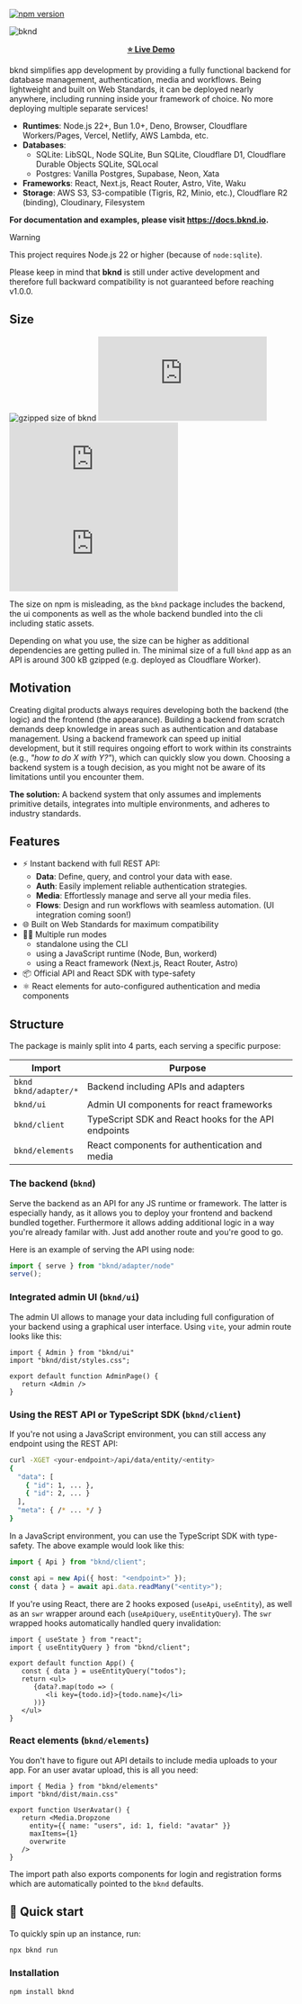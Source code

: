 [![npm version](https://img.shields.io/npm/v/bknd.svg)](https://npmjs.org/package/bknd)

![bknd](https://raw.githubusercontent.com/bknd-io/bknd/refs/heads/main/docs/_assets/poster.png)

<p align="center" width="100%">
<a href="https://stackblitz.com/github/bknd-io/bknd-examples?hideExplorer=1&embed=1&view=preview&startScript=example-admin-rich&initialPath=%2Fdata%2Fschema" target="_blank">
<strong>⭐ Live Demo</strong>
</a>
</p>

bknd simplifies app development by providing a fully functional backend for database management, authentication, media and workflows. Being lightweight and built on Web Standards, it can be deployed nearly anywhere, including running inside your framework of choice. No more deploying multiple separate services!
* **Runtimes**: Node.js 22+, Bun 1.0+, Deno, Browser, Cloudflare Workers/Pages, Vercel, Netlify, AWS Lambda, etc.
* **Databases**:
  * SQLite: LibSQL, Node SQLite, Bun SQLite, Cloudflare D1, Cloudflare Durable Objects SQLite, SQLocal
  * Postgres: Vanilla Postgres, Supabase, Neon, Xata
* **Frameworks**: React, Next.js, React Router, Astro, Vite, Waku
* **Storage**: AWS S3, S3-compatible (Tigris, R2, Minio, etc.), Cloudflare R2 (binding), Cloudinary, Filesystem

**For documentation and examples, please visit https://docs.bknd.io.**

> [!WARNING]
> This project requires Node.js 22 or higher (because of `node:sqlite`).
>
> Please keep in mind that **bknd** is still under active development
> and therefore full backward compatibility is not guaranteed before reaching v1.0.0.

## Size
![gzipped size of bknd](https://img.shields.io/bundlejs/size/bknd?label=bknd)
![gzipped size of bknd/client](https://img.badgesize.io/https://unpkg.com/bknd@latest/dist/ui/client/index.js?compression=gzip&label=bknd/client)
![gzipped size of bknd/elements](https://img.badgesize.io/https://unpkg.com/bknd@latest/dist/ui/elements/index.js?compression=gzip&label=bknd/elements)
![gzipped size of bknd/ui](https://img.badgesize.io/https://unpkg.com/bknd@latest/dist/ui/index.js?compression=gzip&label=bknd/ui)

The size on npm is misleading, as the `bknd` package includes the backend, the ui components as well as the whole backend bundled into the cli including static assets. 

Depending on what you use, the size can be higher as additional dependencies are getting pulled in. The minimal size of a full `bknd` app as an API is around 300 kB gzipped (e.g. deployed as Cloudflare Worker).

## Motivation
Creating digital products always requires developing both the backend (the logic) and the frontend (the appearance). Building a backend from scratch demands deep knowledge in areas such as authentication and database management. Using a backend framework can speed up initial development, but it still requires ongoing effort to work within its constraints (e.g., *"how to do X with Y?"*), which can quickly slow you down. Choosing a backend system is a tough decision, as you might not be aware of its limitations until you encounter them.

**The solution:** A backend system that only assumes and implements primitive details, integrates into multiple environments, and adheres to industry standards.

## Features
* ⚡ Instant backend with full REST API:
  * **Data**: Define, query, and control your data with ease.
  * **Auth**: Easily implement reliable authentication strategies.
  * **Media**: Effortlessly manage and serve all your media files.
  * **Flows**: Design and run workflows with seamless automation. (UI integration coming soon!)
* 🌐 Built on Web Standards for maximum compatibility
* 🏃‍♂️ Multiple run modes
  * standalone using the CLI
  * using a JavaScript runtime (Node, Bun, workerd)
  * using a React framework (Next.js, React Router, Astro)
* 📦 Official API and React SDK with type-safety
* ⚛️ React elements for auto-configured authentication and media components

## Structure
The package is mainly split into 4 parts, each serving a specific purpose:

| Import                      | Purpose                                              |
|-----------------------------|------------------------------------------------------|
| `bknd`<br/>`bknd/adapter/*` | Backend including APIs and adapters                  |
| `bknd/ui`                   | Admin UI components for react frameworks             |
| `bknd/client`               | TypeScript SDK and React hooks for the API endpoints |
| `bknd/elements`             | React components for authentication and media        |


### The backend (`bknd`)
Serve the backend as an API for any JS runtime or framework. The latter is especially handy, as it allows you to deploy your frontend and backend bundled together. Furthermore it allows adding additional logic in a way you're already familar with. Just add another route and you're good to go.

Here is an example of serving the API using node:
```js index.js
import { serve } from "bknd/adapter/node"
serve();
```

### Integrated admin UI (`bknd/ui`)
The admin UI allows to manage your data including full configuration of your backend using a graphical user interface. Using `vite`, your admin route looks like this:
```tsx
import { Admin } from "bknd/ui"
import "bknd/dist/styles.css";

export default function AdminPage() {
   return <Admin />
}
```

### Using the REST API or TypeScript SDK (`bknd/client`)
If you're not using a JavaScript environment, you can still access any endpoint using the REST API:
```bash
curl -XGET <your-endpoint>/api/data/entity/<entity>
{
  "data": [
    { "id": 1, ... },
    { "id": 2, ... }
  ],
  "meta": { /* ... */ }
}
```

In a JavaScript environment, you can use the TypeScript SDK with type-safety. The above example would look like this:
```ts
import { Api } from "bknd/client";

const api = new Api({ host: "<endpoint>" });
const { data } = await api.data.readMany("<entity>");
```

If you're using React, there are 2 hooks exposed (`useApi`, `useEntity`), as well as an `swr` wrapper around each (`useApiQuery`, `useEntityQuery`). The `swr` wrapped hooks automatically handled query invalidation:

```tsx
import { useState } from "react";
import { useEntityQuery } from "bknd/client";

export default function App() {
   const { data } = useEntityQuery("todos");   
   return <ul>
      {data?.map(todo => (
         <li key={todo.id}>{todo.name}</li>
      ))}
   </ul>
}
```

### React elements (`bknd/elements`)
You don't have to figure out API details to include media uploads to your app. For an user avatar upload, this is all you need:
```tsx
import { Media } from "bknd/elements"
import "bknd/dist/main.css"

export function UserAvatar() {
   return <Media.Dropzone
     entity={{ name: "users", id: 1, field: "avatar" }}
     maxItems={1}
     overwrite
   />
}
```
The import path also exports components for login and registration forms which are automatically pointed to the `bknd` defaults.


## 🚀 Quick start
To quickly spin up an instance, run:
```bash
npx bknd run
```

### Installation  
```bash
npm install bknd
```
